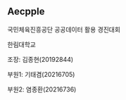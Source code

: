 ## Aecpple
국민체육진흥공단 공공데이터 활용 경진대회

한림대학교
  
  조장: 김종현(20192844)
  
  부원1: 기태겸(20216705)

  부원2: 염종환(20216736)
